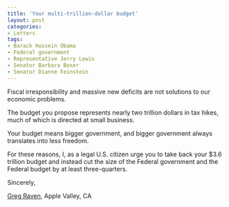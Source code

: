 ```yaml
---
title: 'Your multi-trillion-dollar budget'
layout: post
categories:
- Letters
tags:
- Barack Hussein Obama
- Federal government
- Representative Jerry Lewis
- Senator Barbara Boxer
- Senator Dianne Feinstein
---
```


Fiscal irresponsibility and massive new deficits are not solutions to our economic problems.  
  
The budget you propose represents nearly two trillion dollars in tax hikes, much of which is directed at small business.

Your budget means bigger government, and bigger government always translates into less freedom.

For these reasons, I, as a legal U.S. citizen urge you to take back your $3.6 trillion budget and instead cut the size of the Federal government and the Federal budget by at least three-quarters.

Sincerely,

[Greg Raven](https://www.gregraven.org), Apple Valley, CA